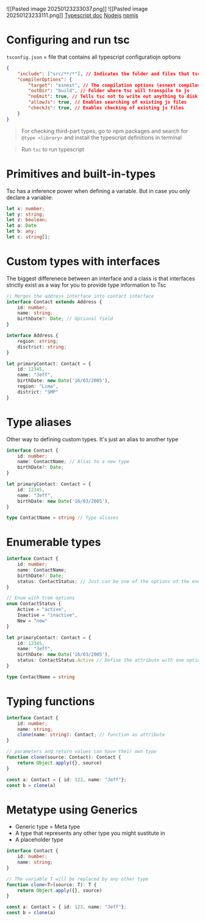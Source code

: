 ![[Pasted image 20250123233037.png]]
![[Pasted image 20250123233111.png]]
[Typescript doc](https://www.typescriptlang.org/docs/handbook/intro.html)
[Nodejs](https://www.node.org/en)
[npmjs](https://www.npmjs.com)

# Configuring and run tsc
`tsconfig.json` = file that contains all typescript configuratiojn options
```json
{
	"include": ["src/**/*"], // Indicates the folder and files that tsc will watch
	"compilerOptions": { 
		"target": "esnext", // The compilation options (esnext compiles with whatever the latest version compatible)
		"outDir": "build", // Folder where tsc will transpile to js
		"noEmit": true, // Tells tsc not to write out anything to disk at all and just checking types
		"allowJs": true, // Enables searching of existing js files
		"checkJs": true, // Enables checking of existing js files
	}
}
```

> For checking third-part types, go to npm packages and search for `@type <library>` and install the typescript definitions in terminal

> Run `tsc` to run typescript

# Primitives and built-in-types
Tsc has a inference power when defining a variable. But in case you only declare a variable:

```typescript
let x: number;
let y: string;
let z: boolean;
let a: Date
let b: any;
let c: string[];
```

# Custom types with interfaces
The biggest differenece between an interface and a class is that interfaces strictly exist as a way for you to provide type information to Tsc

```typescript
// Merges the address interface into contact interface
interface Contact extends Address { 
	id: number;
	name: string;
	birthDate?: Date; // Optional field
}

interface Address {
	region: string;
	disctrict: string;
}

let primaryContact: Contact = {
	id: 12345,
	name: "Jeff",
	birthDate: new Date('16/03/2005'),
	region: "Lima",
	district: "SMP"
}

```

# Type aliases
Other way to defining custom types. It's just an alias to another type

```typescript
interface Contact { 
	id: number;
	name: ContactName; // Alias to a new type
	birthDate?: Date; 
}

let primaryContact: Contact = {
	id: 12345,
	name: "Jeff",
	birthDate: new Date('16/03/2005'),
}

type ContactName = string // Type aliases
```

# Enumerable types

```typescript
interface Contact { 
	id: number;
	name: ContactName;
	birthDate?: Date; 
	status: ContactStatus; // Just can be one of the options of the enum
}

// Enum with tree options
enum ContactStatus {
	Active = "active", 
	Inactive = "inactive", 
	New = "new"
}

let primaryContact: Contact = {
	id: 12345,
	name: "Jeff",
	birthDate: new Date('16/03/2005'),
	status: ContactStatus.Active // Define the attribute with one option
}

type ContactName = string
```

# Typing functions

```typescript
interface Contact { 
	id: number;
	name: string;
	clone(name: string): Contact; // function as attribute
}

// parameters and return values can have their own type
function clone(source: Contact): Contact {
	return Object.apply({}, source)
}

const a: Contact = { id: 123, name: "Jeff"};
const b = clone(a)
```

# Metatype using Generics
+ Generic type = Meta type
+ A type that represents any other type you might sustitute in
+ A placeholder type

```typescript
interface Contact { 
	id: number;
	name: string;
}

// The variable T will be replaced by any other type
function clone<T>(source: T): T {
	return Object.apply({}, source)
}

const a: Contact = { id: 123, name: "Jeff"};
const b = clone(a)
```